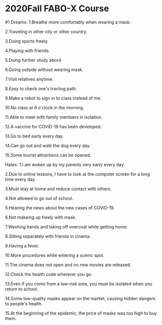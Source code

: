 # 2020Fall FABO-X Course


#1
Dreams:
1.Breathe more comfortably when wearing a mask.

2.Traveling in other city or other country.

3.Doing sports freely.

4.Playing with friends.

5.Doing further study abord.

6.Going outside without wearing mask.

7.Visit relatives anytime.

8.Easy to check one's travling path.

9.Make a robot to sign in to class instead of me.

10.No class at 8 o'clock in the morning.

11.Able to meet with family members in isolation.

12.A vaccine for COVID-19 has been developed.

13.Go to bed early every day.

14.Can go out and walk the dog every day.

15.Some tourist attractions can be opened.


Hates:
1.I am woken up by my parents very early every day.

2.Due to online lessons, I have to look at the computer screen for a long time every day.

3.Must stay at home and reduce contact with others.

4.Not allowed to go out of school.

5.Hearing the news about the new cases of COVID-19.

6.Not makeing up freely with mask.

7.Washing hands and taking off overcoat while getting home.

8.Sitting separately with friends in cinema.

9.Having a fever.

10.More procedures while entering a scenic spot.

11.The cinema does not open and no new movies are released.

12.Check the health code wherever you go.

13.Even if you come from a low-risk area, you must be isolated when you return to school.

14.Some low-quality masks appear on the market, causing hidden dangers to people's health.

15.At the beginning of the epidemic, the price of masks was too high to buy them.
